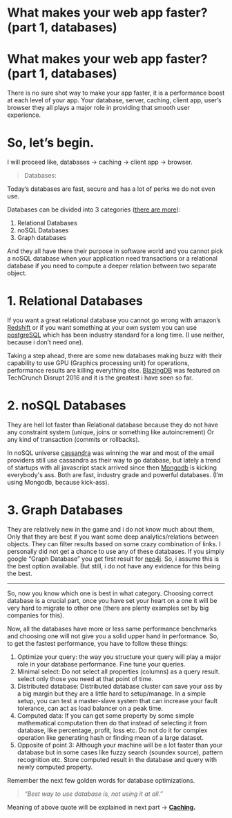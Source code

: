 # What makes your web app faster? (part 1, databases)

# What makes your web app faster? (part 1, databases)


There is no sure shot way to make your app faster, it is a performance boost at each level of your app. Your database, server, caching, client app, user’s browser they all plays a major role in providing that smooth user experience.



# So, let’s begin.

I will proceed like, databases → caching → client app → browser.

> Databases:

Today’s databases are fast, secure and has a lot of perks we do not even use.

Databases can be divided into 3 categories ([there are more](https://en.wikipedia.org/wiki/Category:Types_of_databases)):

1.  Relational Databases
2.  noSQL Databases
3.  Graph databases

And they all have there their purpose in software world and you cannot pick a noSQL database when your application need transactions or a relational database if you need to compute a deeper relation between two separate object.

# 1\. Relational Databases

If you want a great relational database you cannot go wrong with amazon’s [Redshift](https://aws.amazon.com/redshift/) or if you want something at your own system you can use [postgreSQL](https://www.postgresql.org/) which has been industry standard for a long time. (I use neither, because i don’t need one).

Taking a step ahead, there are some new databases making buzz with their capability to use GPU (Graphics processing unit) for operations, performance results are killing everything else. [BlazingDB](http://blazingdb.com/) was featured on TechCrunch Disrupt 2016 and it is the greatest i have seen so far.

# 2\. noSQL Databases

They are hell lot faster than Relational database because they do not have any constraint system (unique, joins or something like autoincrement) Or any kind of transaction (commits or rollbacks).

In noSQL universe [cassandra](http://cassandra.apache.org/) was winning the war and most of the email providers still use cassandra as their way to go database, but lately a trend of startups with all javascript stack arrived since then [Mongodb](https://www.mongodb.com/) is kicking everybody's ass. Both are fast, industry grade and powerful databases. (I’m using Mongodb, because kick-ass).

# 3\. Graph Databases

They are relatively new in the game and i do not know much about them, Only that they are best if you want some deep analytics/relations between objects. They can filter results based on some crazy combination of links. I personally did not get a chance to use any of these databases. If you simply google “Graph Database” you get first result for [neo4j](https://neo4j.com/). So, i assume this is the best option available. But still, i do not have any evidence for this being the best.

* * *

So, now you know which one is best in what category. Choosing correct database is a crucial part, once you have set your heart on a one it will be very hard to migrate to other one (there are plenty examples set by big companies for this).

Now, all the databases have more or less same performance benchmarks and choosing one will not give you a solid upper hand in performance. So, to get the fastest performance, you have to follow these things:

1.  Optimize your query: the way you structure your query will play a major role in your database performance. Fine tune your queries.
2.  Minimal select: Do not select all properties (columns) as a query result. select only those you need at that point of time.
3.  Distributed database: Distributed database cluster can save your ass by a big margin but they are a little hard to setup/manage. In a simple setup, you can test a master-slave system that can increase your fault tolerance, can act as load balancer on a peak time.
4.  Computed data: If you can get some property by some simple mathematical computation then do that instead of selecting it from database, like percentage, profit, loss etc. Do not do it for complex operation like generating hash or finding mean of a large dataset.
5.  Opposite of point 3: Although your machine will be a lot faster than your database but in some cases like fuzzy search (soundex source), pattern recognition etc. Store computed result in the database and query with newly computed property.

Remember the next few golden words for database optimizations.

> _“Best way to use database is, not using it at all.”_

Meaning of above quote will be explained in next part → [**Caching**](/tej-writes/what-makes-your-web-app-faster-part-2-caching-f24cc9a960e5)**.**